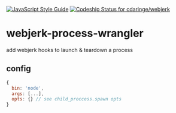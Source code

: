 [![JavaScript Style Guide](https://img.shields.io/badge/code_style-standard-brightgreen.svg)](https://standardjs.com) [ ![Codeship Status for cdaringe/webjerk](https://app.codeship.com/projects/c605af90-fd3d-0134-eab4-1aa2768960b8/status?branch=master)](https://app.codeship.com/projects/212005)

# webjerk-process-wrangler

add webjerk hooks to launch &amp; teardown a process

## config

```js
{
  bin: 'node',
  args: [...],
  opts: {} // see child_proccess.spawn opts
}
```

